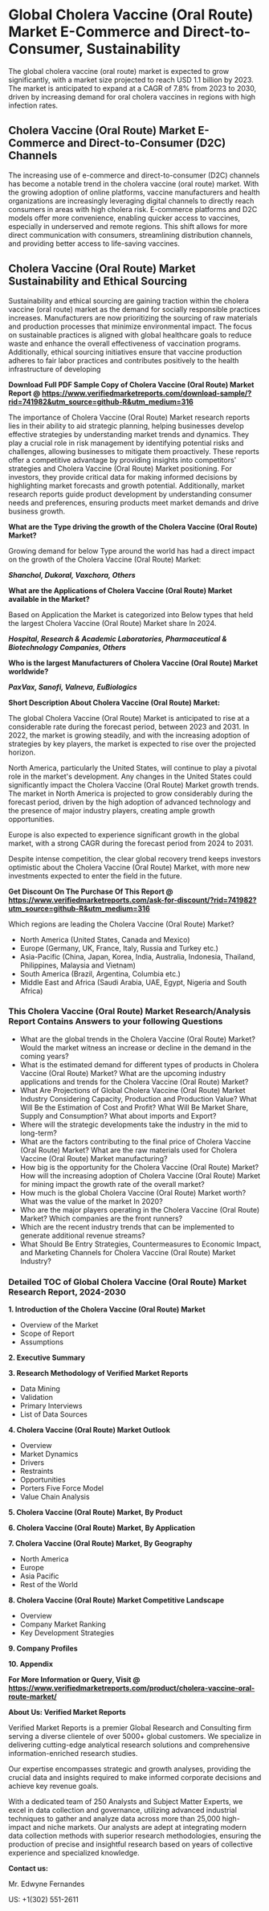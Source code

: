 <h1>Global Cholera Vaccine (Oral Route) Market E-Commerce and Direct-to-Consumer, Sustainability</h1><p class=""><p>The global cholera vaccine (oral route) market is expected to grow significantly, with a market size projected to reach USD 1.1 billion by 2023. The market is anticipated to expand at a CAGR of 7.8% from 2023 to 2030, driven by increasing demand for oral cholera vaccines in regions with high infection rates.</p><h2>Cholera Vaccine (Oral Route) Market E-Commerce and Direct-to-Consumer (D2C) Channels</h2><p>The increasing use of e-commerce and direct-to-consumer (D2C) channels has become a notable trend in the cholera vaccine (oral route) market. With the growing adoption of online platforms, vaccine manufacturers and health organizations are increasingly leveraging digital channels to directly reach consumers in areas with high cholera risk. E-commerce platforms and D2C models offer more convenience, enabling quicker access to vaccines, especially in underserved and remote regions. This shift allows for more direct communication with consumers, streamlining distribution channels, and providing better access to life-saving vaccines.</p><h2>Cholera Vaccine (Oral Route) Market Sustainability and Ethical Sourcing</h2><p>Sustainability and ethical sourcing are gaining traction within the cholera vaccine (oral route) market as the demand for socially responsible practices increases. Manufacturers are now prioritizing the sourcing of raw materials and production processes that minimize environmental impact. The focus on sustainable practices is aligned with global healthcare goals to reduce waste and enhance the overall effectiveness of vaccination programs. Additionally, ethical sourcing initiatives ensure that vaccine production adheres to fair labor practices and contributes positively to the health infrastructure of developing</p><p class=""><strong>Download Full PDF Sample Copy of Cholera Vaccine (Oral Route) Market Report @ <a href="https://www.verifiedmarketreports.com/download-sample/?rid=741982&utm_source=github-R&utm_medium=316" target="_blank">https://www.verifiedmarketreports.com/download-sample/?rid=741982&utm_source=github-R&utm_medium=316</a></strong></p><p>The importance of&nbsp;Cholera Vaccine (Oral Route) Market research reports lies in their ability to aid strategic planning, helping businesses develop effective strategies by understanding market trends and dynamics. They play a crucial role in risk management by identifying potential risks and challenges, allowing businesses to mitigate them proactively. These reports offer a competitive advantage by providing insights into competitors' strategies and Cholera Vaccine (Oral Route) Market positioning. For investors, they provide critical data for making informed decisions by highlighting market forecasts and growth potential. Additionally, market research reports guide product development by understanding consumer needs and preferences, ensuring products meet market demands and drive business growth.</p><p><strong>What are the&nbsp;Type driving the growth of the Cholera Vaccine (Oral Route) Market?</strong></p><p id="" class="">Growing demand for below Type around the world has had a direct impact on the growth of the Cholera Vaccine (Oral Route) Market:</p><p class=""><em><strong> Shanchol, Dukoral, Vaxchora, Others</strong></em></p><p class=""><strong>What are the&nbsp;Applications&nbsp;of Cholera Vaccine (Oral Route) Market available in the Market?</strong></p><p id="" class="">Based on Application the Market is categorized into Below types that held the largest Cholera Vaccine (Oral Route) Market share In 2024.</p><p class=""><em><strong> Hospital, Research & Academic Laboratories, Pharmaceutical & Biotechnology Companies, Others</strong></em></p><p class=""><strong>Who is the largest Manufacturers of Cholera Vaccine (Oral Route) Market worldwide?</strong></p><p><em><strong> PaxVax, Sanofi, Valneva, EuBiologics</strong></em></p><p id="" class=""><strong>Short Description About Cholera Vaccine (Oral Route) Market:</strong></p><p>The global Cholera Vaccine (Oral Route) Market is anticipated to rise at a considerable rate during the forecast period, between 2023 and 2031. In 2022, the market is growing steadily, and with the increasing adoption of strategies by key players, the market is expected to rise over the projected horizon.</p><p>North America, particularly the United States, will continue to play a pivotal role in the market's development. Any changes in the United States could significantly impact the Cholera Vaccine (Oral Route) Market growth trends. The market in North America is projected to grow considerably during the forecast period, driven by the high adoption of advanced technology and the presence of major industry players, creating ample growth opportunities.</p><p>Europe is also expected to experience significant growth in the global market, with a strong CAGR during the forecast period from 2024 to 2031.</p><p>Despite intense competition, the clear global recovery trend keeps investors optimistic about the Cholera Vaccine (Oral Route) Market, with more new investments expected to enter the field in the future.</p><p id="" class=""><strong>Get Discount On The Purchase Of This Report @ <a href="https://www.verifiedmarketreports.com/ask-for-discount/?rid=741982?utm_source=github-R&utm_medium=316" target="_blank">https://www.verifiedmarketreports.com/ask-for-discount/?rid=741982?utm_source=github-R&utm_medium=316</a></strong></p><p class="">Which regions are leading the Cholera Vaccine (Oral Route) Market?</p><ul><li>North America (United States, Canada and Mexico)</li><li>Europe (Germany, UK, France, Italy, Russia and Turkey etc.)</li><li>Asia-Pacific (China, Japan, Korea, India, Australia, Indonesia, Thailand, Philippines, Malaysia and Vietnam)</li><li>South America (Brazil, Argentina, Columbia etc.)</li><li>Middle East and Africa (Saudi Arabia, UAE, Egypt, Nigeria and South Africa)</li></ul><h3 id="" class="">This Cholera Vaccine (Oral Route) Market Research/Analysis Report Contains Answers to your following Questions</h3><ul><li>What are the global trends in the Cholera Vaccine (Oral Route) Market? Would the market witness an increase or decline in the demand in the coming years?</li><li>What is the estimated demand for different types of products in Cholera Vaccine (Oral Route) Market? What are the upcoming industry applications and trends for the Cholera Vaccine (Oral Route) Market?</li><li>What Are Projections of Global Cholera Vaccine (Oral Route) Market Industry Considering Capacity, Production and Production Value? What Will Be the Estimation of Cost and Profit? What Will Be Market Share, Supply and Consumption? What about imports and Export?</li><li>Where will the strategic developments take the industry in the mid to long-term?</li><li>What are the factors contributing to the final price of Cholera Vaccine (Oral Route) Market? What are the raw materials used for Cholera Vaccine (Oral Route) Market manufacturing?</li><li>How big is the opportunity for the Cholera Vaccine (Oral Route) Market? How will the increasing adoption of Cholera Vaccine (Oral Route) Market for mining impact the growth rate of the overall market?</li><li>How much is the global Cholera Vaccine (Oral Route) Market worth? What was the value of the market In 2020?</li><li>Who are the major players operating in the Cholera Vaccine (Oral Route) Market? Which companies are the front runners?</li><li>Which are the recent industry trends that can be implemented to generate additional revenue streams?</li><li>What Should Be Entry Strategies, Countermeasures to Economic Impact, and Marketing Channels for Cholera Vaccine (Oral Route) Market Industry?</li></ul><h3 id="" class="">Detailed TOC of Global Cholera Vaccine (Oral Route) Market Research Report, 2024-2030</h3><p id="" class=""><strong>1. Introduction of the Cholera Vaccine (Oral Route) Market</strong></p><ul><li>Overview of the Market</li><li>Scope of Report</li><li>Assumptions</li></ul><p id="" class=""><strong>2. Executive Summary</strong></p><p id="" class=""><strong>3. Research Methodology of Verified Market Reports</strong></p><ul><li>Data Mining</li><li>Validation</li><li>Primary Interviews</li><li>List of Data Sources</li></ul><p id="" class=""><strong>4. Cholera Vaccine (Oral Route) Market Outlook</strong></p><ul><li>Overview</li><li>Market Dynamics</li><li>Drivers</li><li>Restraints</li><li>Opportunities</li><li>Porters Five Force Model</li><li>Value Chain Analysis</li></ul><p id="" class=""><strong>5. Cholera Vaccine (Oral Route) Market, By Product</strong></p><p id="" class=""><strong>6. Cholera Vaccine (Oral Route) Market, By Application</strong></p><p id="" class=""><strong>7. Cholera Vaccine (Oral Route) Market, By Geography</strong></p><ul><li>North America</li><li>Europe</li><li>Asia Pacific</li><li>Rest of the World</li></ul><p id="" class=""><strong>8. Cholera Vaccine (Oral Route) Market Competitive Landscape</strong></p><ul><li>Overview</li><li>Company Market Ranking</li><li>Key Development Strategies</li></ul><p id="" class=""><strong>9. Company Profiles</strong></p><p id="" class=""><strong>10. Appendix</strong></p><p id="" class=""><strong>For More Information or Query, Visit @ <a href="https://www.verifiedmarketreports.com/product/cholera-vaccine-oral-route-market/" target="_blank">https://www.verifiedmarketreports.com/product/cholera-vaccine-oral-route-market/</a></strong></p><p id="" class=""><strong>About Us: Verified Market Reports</strong></p><p id="" class="">Verified Market Reports is a premier Global Research and Consulting firm serving a diverse clientele of over 5000+ global customers. We specialize in delivering cutting-edge analytical research solutions and comprehensive information-enriched research studies.</p><p id="" class="">Our expertise encompasses strategic and growth analyses, providing the crucial data and insights required to make informed corporate decisions and achieve key revenue goals.</p><p id="" class="">With a dedicated team of 250 Analysts and Subject Matter Experts, we excel in data collection and governance, utilizing advanced industrial techniques to gather and analyze data across more than 25,000 high-impact and niche markets. Our analysts are adept at integrating modern data collection methods with superior research methodologies, ensuring the production of precise and insightful research based on years of collective experience and specialized knowledge.</p><p id="" class=""><strong>Contact us:</strong></p><p id="" class="">Mr. Edwyne Fernandes</p><p id="" class="">US: +1(302) 551-2611</p>